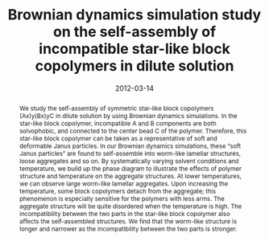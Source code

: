 ---
title: Brownian dynamics simulation study on the self-assembly of incompatible star-like block copolymers in dilute solution
authors:
- Bin Li
- 朱有亮
- Hong Liu
- Zhong-Yuan Lu
date: '2012-03-14'
doi: 10.1039/C2CP23932A
publish_types: 期刊文章
publication: Physical Chemistry Chemical Physics
publication_short: Phys. Chem. Chem. Phys.
abstract: We study the self-assembly of symmetric star-like block  copolymers (Ax)y(Bx)yC in dilute solution by using Brownian dynamics  simulations. In the star-like block copolymer, incompatible A and B  components are both solvophobic, and connected to the center bead C of  the polymer. Therefore, this star-like block copolymer can be taken as a  representative of soft and deformable Janus particles. In our Brownian  dynamics simulations, these “soft Janus particles” are found to  self-assemble into worm-like lamellar structures, loose aggregates and  so on. By systematically varying solvent conditions and temperature, we  build up the phase diagram to illustrate the effects of polymer  structure and temperature on the aggregate structures. At lower  temperatures, we can observe large worm-like lamellar aggregates. Upon  increasing the temperature, some block copolymers detach from the  aggregate; this phenomenon is especially sensitive for the polymers with  less arms. The aggregate structure will be quite disordered when the  temperature is high. The incompatibility between the two parts in the  star-like block copolymer also affects the self-assembled structures. We  find that the worm-like structure is longer and narrower as the  incompatibility between the two parts is stronger.
url_pdf: https://pubs.rsc.org/en/content/articlelanding/2012/cp/c2cp23932a
---